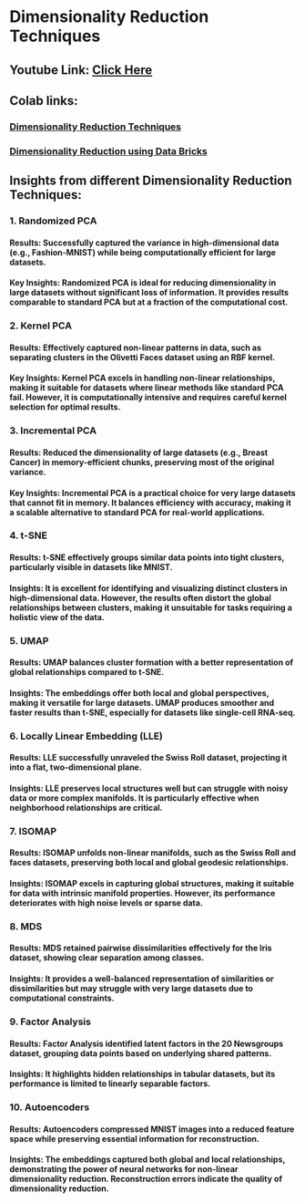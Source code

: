 # Dimensionality Reduction Techniques

## Youtube Link: [Click Here](https://www.youtube.com/playlist?list=PLbA83Of28IMIG8aVetF5jJZifjpwq1l9O)

## Colab links: 
### [Dimensionality Reduction Techniques](https://colab.research.google.com/drive/1r4-h-uGxbJ_f54OCxXDzpijJdjD5BW8M?usp=sharing)
### [Dimensionality Reduction using Data Bricks](https://databricks-prod-cloudfront.cloud.databricks.com/public/4027ec902e239c93eaaa8714f173bcfc/3771171209066087/4327013100957085/1964591634214885/latest.html)

## Insights from different Dimensionality Reduction Techniques:

### 1. Randomized PCA
#### Results: Successfully captured the variance in high-dimensional data (e.g., Fashion-MNIST) while being computationally efficient for large datasets.
#### Key Insights: Randomized PCA is ideal for reducing dimensionality in large datasets without significant loss of information. It provides results comparable to standard PCA but at a fraction of the computational cost.
### 2. Kernel PCA
#### Results: Effectively captured non-linear patterns in data, such as separating clusters in the Olivetti Faces dataset using an RBF kernel.
#### Key Insights: Kernel PCA excels in handling non-linear relationships, making it suitable for datasets where linear methods like standard PCA fail. However, it is computationally intensive and requires careful kernel selection for optimal results.
### 3. Incremental PCA
#### Results: Reduced the dimensionality of large datasets (e.g., Breast Cancer) in memory-efficient chunks, preserving most of the original variance.
#### Key Insights: Incremental PCA is a practical choice for very large datasets that cannot fit in memory. It balances efficiency with accuracy, making it a scalable alternative to standard PCA for real-world applications.
### 4. t-SNE
#### Results: t-SNE effectively groups similar data points into tight clusters, particularly visible in datasets like MNIST.
#### Insights: It is excellent for identifying and visualizing distinct clusters in high-dimensional data. However, the results often distort the global relationships between clusters, making it unsuitable for tasks requiring a holistic view of the data.
### 5. UMAP
#### Results: UMAP balances cluster formation with a better representation of global relationships compared to t-SNE.
#### Insights: The embeddings offer both local and global perspectives, making it versatile for large datasets. UMAP produces smoother and faster results than t-SNE, especially for datasets like single-cell RNA-seq.
### 6. Locally Linear Embedding (LLE)
#### Results: LLE successfully unraveled the Swiss Roll dataset, projecting it into a flat, two-dimensional plane.
#### Insights: LLE preserves local structures well but can struggle with noisy data or more complex manifolds. It is particularly effective when neighborhood relationships are critical.
### 7. ISOMAP
#### Results: ISOMAP unfolds non-linear manifolds, such as the Swiss Roll and faces datasets, preserving both local and global geodesic relationships.
#### Insights: ISOMAP excels in capturing global structures, making it suitable for data with intrinsic manifold properties. However, its performance deteriorates with high noise levels or sparse data.
### 8. MDS
#### Results: MDS retained pairwise dissimilarities effectively for the Iris dataset, showing clear separation among classes.
#### Insights: It provides a well-balanced representation of similarities or dissimilarities but may struggle with very large datasets due to computational constraints.
### 9. Factor Analysis
#### Results: Factor Analysis identified latent factors in the 20 Newsgroups dataset, grouping data points based on underlying shared patterns.
#### Insights: It highlights hidden relationships in tabular datasets, but its performance is limited to linearly separable factors.
### 10. Autoencoders
#### Results: Autoencoders compressed MNIST images into a reduced feature space while preserving essential information for reconstruction.
#### Insights: The embeddings captured both global and local relationships, demonstrating the power of neural networks for non-linear dimensionality reduction. Reconstruction errors indicate the quality of dimensionality reduction.
